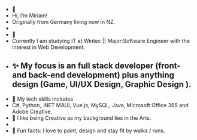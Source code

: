 - 👋
- Hi, I’m Miriam!
- Originally from Germany living now in NZ.
 - 
- 👀
- Currently I am studying IT at Wintec || Major:Software Engineer with the interest in Web Development.
- ✨ My focus is an full stack developer (front- and back-end development) plus anything design (Game, UI/UX Design,
  Graphic Design ).
  -
- 🧩 My tech skills includes
- C#, Python, .NET MAUI, Vue.js, MySQL, Java, Microsoft Office 365 and Adobe Creative.
- 🎨 I like being Creative as my background lies in the Arts.
-
- 🏹 Fun facts:
  I love to paint, design and stay fit by walks / runs.

